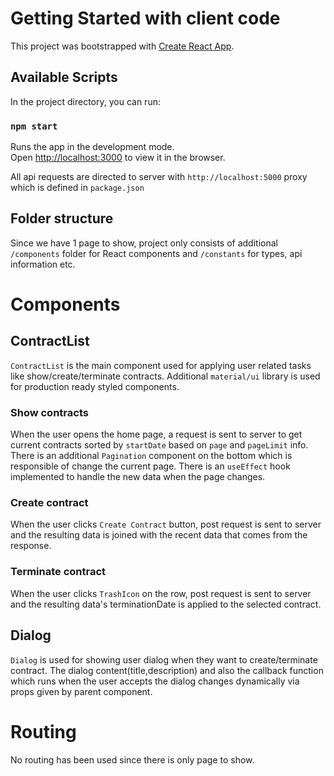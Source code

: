 # Getting Started with client code

This project was bootstrapped with [Create React App](https://github.com/facebook/create-react-app).

## Available Scripts

In the project directory, you can run:

### `npm start`

Runs the app in the development mode.\
Open [http://localhost:3000](http://localhost:3000) to view it in the browser.

All api requests are directed to server with `http://localhost:5000` proxy which is defined in `package.json`

## Folder structure

Since we have 1 page to show, project only consists of additional `/components` folder for React components and `/constants` for types, api information etc.

# Components

## ContractList

`ContractList` is the main component used for applying user related tasks like show/create/terminate contracts. Additional `material/ui` library is used for production ready styled components.

### Show contracts

When the user opens the home page, a request is sent to server to get current contracts sorted by `startDate` based on `page` and `pageLimit` info. There is an additional `Pagination` component on the bottom which is responsible of change the current page. There is an `useEffect` hook implemented to handle the new data when the page changes.

### Create contract

When the user clicks `Create Contract` button, post request is sent to server and the resulting data is joined with the recent data that comes from the response.

### Terminate contract

When the user clicks `TrashIcon` on the row, post request is sent to server and the resulting data's terminationDate is applied to the selected contract.

## Dialog

`Dialog` is used for showing user dialog when they want to create/terminate contract. The dialog content(title,description) and also the callback function which runs when the user accepts the dialog changes dynamically via props given by parent component.

# Routing

No routing has been used since there is only page to show.
